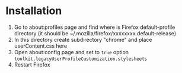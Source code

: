 # Installation

1. Go to about:profiles page and find where is Firefox default-profile directory (it should be ~/.mozilla/firefox/xxxxxxxx.default-release)
2. In this directory create subdirectory "chrome" and place userContent.css here
3. Open about:config page and set to `true` option `toolkit.legacyUserProfileCustomization.stylesheets`
4. Restart Firefox
